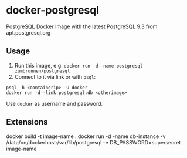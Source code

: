 # docker-postgresql

PostgreSQL Docker Image with the latest PostgreSQL 9.3 from apt.postgresql.org

## Usage

1. Run this image, e.g.
  `docker run -d -name postgresql zumbrunnen/postgresql`
2. Connect to it via link or with `psql`:

```
psql -h <containerip> -U docker
docker run -d -link postgresql:db <otherimage>
```
Use `docker` as username and password.


## Extensions
docker build -t image-name .
docker run -d -name db-instance -v /data/on/dockerhost:/var/lib/postgresql -e DB_PASSWORD=supersecret image-name
